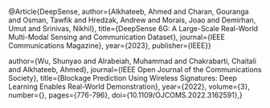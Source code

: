 

@Article{DeepSense,
author={Alkhateeb, Ahmed and Charan, Gouranga and Osman, Tawfik and Hredzak, Andrew and Morais, Joao and Demirhan, Umut and Srinivas, Nikhil},
title={DeepSense 6G: A Large-Scale Real-World Multi-Modal Sensing and Communication Dataset},
journal={IEEE Communications Magazine},
year={2023},
publisher={IEEE}}

author={Wu, Shunyao and Alrabeiah, Muhammad and Chakrabarti, Chaitali and Alkhateeb, Ahmed},
journal={IEEE Open Journal of the Communications Society},
title={Blockage Prediction Using Wireless Signatures: Deep Learning Enables Real-World Demonstration},
year={2022},
volume={3},
number={},
pages={776-796},
doi={10.1109/OJCOMS.2022.3162591},}
